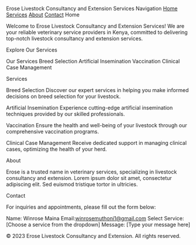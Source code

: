 Erose Livestock Consultancy and Extension Services
Navigation
 [Home](home)
 [Services](services)
 [About](about)
 [Contact](contact)
Home

Welcome to Erose Livestock Consultancy and Extension Services! We are your reliable veterinary service providers in Kenya, committed to delivering top-notch livestock consultancy and extension services.

Explore Our Services

Our Services
Breed Selection
Artificial Insemination
Vaccination
Clinical Case Management

 Services

Breed Selection
Discover our expert services in helping you make informed decisions on breed selection for your livestock.

 Artificial Insemination
Experience cutting-edge artificial insemination techniques provided by our skilled professionals.

Vaccination
Ensure the health and well-being of your livestock through our comprehensive vaccination programs.

Clinical Case Management
Receive dedicated support in managing clinical cases, optimizing the health of your herd.

About

Erose is a trusted name in veterinary services, specializing in livestock consultancy and extension. Lorem ipsum dolor sit amet, consectetur adipiscing elit. Sed euismod tristique tortor in ultricies.

Contact

For inquiries and appointments, please fill out the form below:

Name: Winrose Maina
Email:winrosemuthoni1@gmail.com
Select Service: [Choose a service from the dropdown]
Message: [Type your message here]

© 2023 Erose Livestock Consultancy and Extension. All rights reserved.
